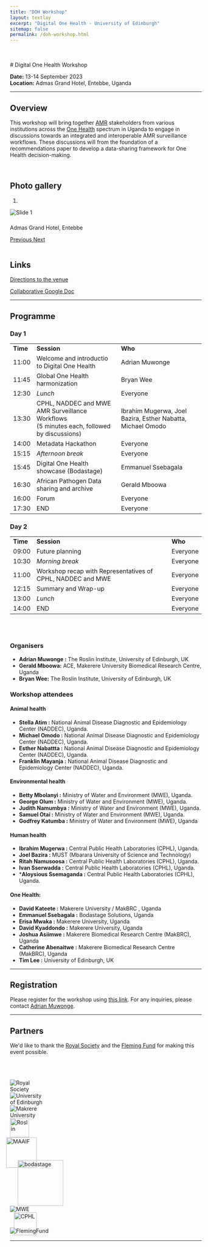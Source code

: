 ```yaml
---
title: "DOH Workshop"
layout: textlay
excerpt: "Digital One Health - University of Edinburgh"
sitemap: false
permalink: /doh-workshop.html
---
```



<br>
<br>
# Digital One Health Workshop

**Date:** 13-14 September 2023  
**Location:** Admas Grand Hotel, Entebbe, Uganda

---

## Overview

This workshop will bring together [AMR](https://www.who.int/news-room/fact-sheets/detail/antimicrobial-resistance) stakeholders from various institutions across the [One Health](https://www.who.int/health-topics/one-health) spectrum in Uganda to engage in discussions towards an integrated and interoperable AMR surveillance workflows. These discussions will from the foundation of a recommendations paper to develop a data-sharing framework for One Health decision-making. 

<br>

## Photo gallery

<div id="carousel" class="carousel slide col-md-8 fixed-carousel" data-ride="carousel" data-interval="4000" data-pause="hover">

<!-- Menu -->
<ol class="carousel-indicators">
    <li data-target="#carousel" data-slide-to="0" class="active"></li>
</ol>

<!-- Items -->
<div class="carousel-inner" markdown="0">
    <div class="item active">
        <img src="{{ site.url }}{{ site.baseurl }}/images/slider7001400/AdmasHotelEntebbe.jpeg" alt="Slide 1" />
        <!-- Caption -->
        <div class="carousel-caption">
            <h3></h3>
            <p>Admas Grand Hotel, Entebbe</p>
        </div>
    </div>
</div>

  <a class="left carousel-control" href="#carousel" role="button" data-slide="prev">
    <span class="glyphicon glyphicon-chevron-left" aria-hidden="true"></span>
    <span class="sr-only">Previous</span>
  </a>
  <a class="right carousel-control" href="#carousel" role="button" data-slide="next">
    <span class="glyphicon glyphicon-chevron-right" aria-hidden="true"></span>
    <span class="sr-only">Next</span>
  </a>
</div>
<div class="clearfix"></div> <!-- This will clear any floats, prevents appearing side by side  -->
<br>

## Links

[Directions to the venue](https://goo.gl/maps/8FSnLcaNmjTi1jCJA)

[Collaborative Google Doc](https://docs.google.com/document/d/1ViO6P-YCjokTZoEsuEQookFBedAwUvraO8WYfKdZamo/edit?usp=sharing)

---

## Programme

<div class="col-md-10">
<h3>Day 1</h3>
<table class="table table-striped">
    <tr> <td><b>Time</b></td>  <td><b>Session</b></td> <td><b>Who</b></td></tr>
    <tr> <td>11:00</td>  <td>Welcome and introductio to Digital One Health</td> <td>Adrian Muwonge</td></tr>
    <tr> <td>11:45</td>  <td>Global One Health harmonization</td> <td>Bryan Wee</td></tr>
    <tr> <td>12:30</td>  <td><i>Lunch</i></td> <td>Everyone</td></tr>
    <tr> <td>13:30</td>  <td>CPHL, NADDEC and MWE AMR Surveillance Workflows<br>(5 minutes each, followed by discussions)</td> <td>Ibrahim Mugerwa, Joel Bazira, Esther Nabatta, Michael Omodo</td></tr>
    <tr> <td>14:00</td>  <td>Metadata Hackathon</td> <td>Everyone</td></tr>
    <tr> <td>15:15</td>  <td><i>Afternoon break</i></td> <td>Everyone</td></tr>
    <tr> <td>15:45</td>  <td>Digital One Health showcase (Bodastage)</td> <td>Emmanuel Ssebagala</td></tr>
    <tr> <td>16:30</td>  <td>African Pathogen Data sharing and archive</td> <td>Gerald Mboowa</td></tr>
    <tr> <td>16:00</td>  <td>Forum</td> <td>Everyone</td></tr>
    <tr> <td>17:30</td>  <td>END</td> <td>Everyone</td></tr>
</table>

<h3>Day 2</h3>
<table class="table table-striped">
    <tr> <td><b>Time</b></td>  <td><b>Session</b></td> <td><b>Who</b></td></tr>
    <tr> <td>09:00</td>  <td>Future planning</td> <td>Everyone</td></tr>
    <tr> <td>10:30</td>  <td><i>Morning break</i></td> <td>Everyone</td></tr>
    <tr> <td>11:00</td>  <td>Workshop recap with Representatives of CPHL, NADDEC and MWE</td> <td>Everyone</td></tr>
    <tr> <td>12:15</td>  <td>Summary and Wrap-up</td> <td>Everyone</td></tr>
    <tr> <td>13:00</td>  <td><i>Lunch</i></td> <td>Everyone</td></tr>
    <tr> <td>14:00</td>  <td>END</td> <td>Everyone</td></tr>
</table>
</div>
<br>
<div class="clearfix"></div> <!-- This will clear any floats, prevents appearing side by side  -->

<br>

### Organisers

* **Adrian Muwonge :** The Roslin Institute, University of Edinburgh, UK
* **Gerald Mboowa:** ACE, Makerere University Biomedical Research Centre, Uganda
* **Bryan Wee:** The Roslin Institute, University of Edinburgh, UK

### Workshop attendees

#### Animal health

* **Stella Atim :** National Animal Disease Diagnostic and Epidemiology Center (NADDEC), Uganda.
* **Michael Omodo :** National Animal Disease Diagnostic and Epidemiology Center (NADDEC), Uganda.
* **Esther Nabattta :** National Animal Disease Diagnostic and Epidemiology Center (NADDEC), Uganda.
* **Franklin Mayanja :** National Animal Disease Diagnostic and Epidemiology Center (NADDEC), Uganda.

#### Environmental health

* **Betty Mbolanyi  :** Ministry of Water and Environment (MWE), Uganda.
* **George Olum :** Ministry of Water and Environment (MWE), Uganda.
* **Judith Namumbya :** Ministry of Water and Environment (MWE), Uganda.
* **Samuel Otai :** Ministry of Water and Environment (MWE), Uganda.
* **Godfrey Katumba :** Ministry of Water and Environment (MWE), Uganda

#### Human health

* **Ibrahim Mugerwa :** Central Public Health Laboratories (CPHL), Uganda.
* **Joel Bazira :** MUST (Mbarara University of Science and Technology)
* **Ritah Namusoosa :** Central Public Health Laboratories (CPHL), Uganda.
* **Ivan Sserwadda :** Central Public Health Laboratories (CPHL), Uganda.
* ***Aloysious	Ssemaganda :** Central Public Health Laboratories (CPHL), Uganda.

#### One Health:

* **David Kateete :** Makerere University / MakBRC , Uganda
* **Emmanuel Ssebagala :** Bodastage Solutions, Uganda
* **Erisa Mwaka :** Makerere University, Uganda
* **David Kyaddondo :** Makerere University, Uganda
* **Joshua Asiimwe :** Makerere Biomedical Research Centre (MakBRC), Uganda
* **Catherine Abenaitwe :** Makerere Biomedical Research Centre (MakBRC), Uganda
* **Tim Lee :** University of Edinburgh, UK

---

## Registration

Please register for the workshop using [this link](https://forms.office.com/e/bRCAEwFQ7t). For any inquiries, please contact [Adrian Muwonge](mailto:adrian.muwonge@roslin.ed.ac.uk).

---

## Partners

We'd like to thank the [Royal Society](https://royalsociety.org/) and the [Fleming Fund](https://www.flemingfund.org/) for making this event possible.


<div class="container">

<div class="row">
  <div class="col-lg-2 col-md-3 col-4"><img src="{{ site.url }}{{ site.baseurl }}/images/logopic/RoyalSoc.png" class="img-fluid" alt="Royal Society" style="margin-top: 50px; max-width: 100px">
  </div> <!-- Image 1 -->
  <div class="col-lg-2 col-md-3 col-4 py-3"><img src="{{ site.url }}{{ site.baseurl }}/images/logopic/logo-edinburgh.png" class="img-fluid" alt="University of Edinburgh" style="max-width:7em">
  </div> <!-- Image 2 -->
  <div class="col-lg-2 col-md-3 col-4 py-3"><img src="{{ site.url }}{{ site.baseurl }}/images/logopic/logo-makerere.jpg" class="img-fluid" alt="Makrere University" style="max-width:8em">
  </div> <!-- Image 3 -->
</div>

<div class="row">
  <div class="col-lg-2 col-md-3 col-4"><img src="{{ site.url }}{{ site.baseurl }}/images/logopic/roslin_logo.jpg" class="img-fluid" alt="Roslin" style="height: 50px">
  </div>
  <div class="col-lg-2 col-md-3 col-4"><img src="{{ site.url }}{{ site.baseurl }}/images/logopic/maaif2.jpeg" class="img-fluid" alt="MAAIF" style="margin-left: -10px; height: 80px">
  </div> <!-- Image 3 -->
  <div class="col-lg-2 col-md-3 col-4 my-4 px-4"><img src="{{ site.url }}{{ site.baseurl }}/images/logopic/logo-bodastage.svg" class="img-fluid" alt="bodastage" style="margin-left: 20px; margin-top: -20px; height: 120px">
  </div> <!-- Image 3 -->
</div>

<div class="row">
  <div class="col-12"><img src="{{ site.url }}{{ site.baseurl }}/images/logopic/mwe.png" class="img-fluid" alt="MWE" style="max-width: 30%">
  </div> <!-- Image 3 -->
</div>

<div class="row">
  <div class="col-12"><img src="{{ site.url }}{{ site.baseurl }}/images/logopic/cphl.png" class="img-fluid" alt="CPHL" style="margin-left: 10px; height: 60px">
  </div> <!-- Image 1 -->
</div>

<div class="row">
  <div class="col-12"><img src="{{ site.url }}{{ site.baseurl }}/images/logopic/flemingfund.jpeg" class="img-fluid" alt="FlemingFund" style="margin-top: -20px; max-width: 30%">
  </div> <!-- Image 3 -->
</div>

</div>


---